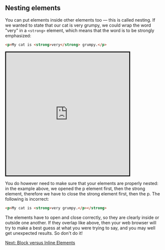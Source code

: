 ## Nesting elements

You can put elements inside other elements too — this is called nesting. If we wanted to state that our cat is very grumpy, we could wrap the word "very" in a `<strong>` element, which means that the word is to be strongly emphasized:

```html
<p>My cat is <strong>very</strong> grumpy.</p>
```

<iframe src="https://codepen.io/gstark/full/KGYbrv/" height="400" width="400" style="border: 3px solid black"></iframe>

You do however need to make sure that your elements are properly nested: in the example above, we opened the p element first, then the strong element, therefore we have to close the strong element first, then the p. The following is incorrect:

```html
<p>My cat is <strong>very grumpy.</p></strong>
```

The elements have to open and close correctly, so they are clearly inside or outside one another. If they overlap like above, then your web browser will try to make a best guess at what you were trying to say, and you may well get unexpected results. So don't do it!

[Next: Block versus Inline Elements](./05)
